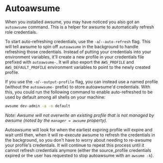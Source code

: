 # Autoawsume

When you installed awsume, you may have noticed you also got an `autoawsume` command. This is a helper for awsume to automatically refresh role credentials.

To start auto-refreshing credentials, use the `-a`/`--auto-refresh` flag. This will tell awsume to spin off `autoawsume` in the background to handle refreshing those credentials. Instead of putting your credentials into your environment variables, it'll create a new profile in your credentials file prefixed with `autoawsume-`. It will also export the `AWS_PROFILE` and `AWS_DEFAULT_PROFILE` environment variables to point to the newly created profile.

If you use the `-o`/`--output-profile` flag, you can instead use a named profile (without the `autoawsume-` prefix) to store autoawsume'd credentials. With this, you could run the following command to enable auto-refreshed to be used by default among all shells on your machine:

```sh
awsume dev-admin -a -o default
```

_Note: Awsume will not overwrite an existing profile that is not managed by awsume (noted by the `manager = awsume` property)._

Autoawsume will look for when the earliest expiring profile will expire and wait until then, when it will re-execute awsume to refresh the credentials in the background, so you don't have to worry about needing to re-awsume your profile's credentials. It will continue to repeat this process until it cannot refresh credentials anymore (either the source_profile credentials expired or the user has requested to stop autoawsume with an `awsume -k`).
